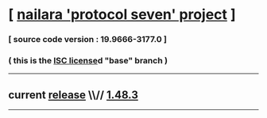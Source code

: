 
# [ [nailara 'protocol seven' project](http://src.nailara.net/) ]

### [ source code version : 19.9666-3177.0 ]

### ( this is the [ISC license](license)d "base" branch )
---
## current [release](https://github.com/anotherlink/nailara/releases) \\\\// [1.48.3](https://github.com/anotherlink/nailara/releases/tag/1.48.3)
---

